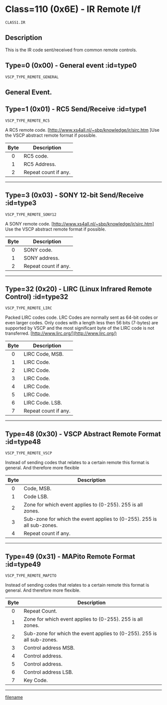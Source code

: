 # Class=110 (0x6E) - IR Remote I/f

    CLASS1.IR

## Description

This is the IR code sent/received from common remote controls. 

## Type=0 (0x00) - General event :id=type0
    VSCP_TYPE_REMOTE_GENERAL
General Event.
----

## Type=1 (0x01) - RC5 Send/Receive :id=type1
    VSCP_TYPE_REMOTE_RC5
A RC5 remote code. [http://www.xs4all.nl/~sbp/knowledge/ir/sirc.htm ]Use the VSCP abstract remote format if possible.

 | Byte | Description          | 
 | :----: | -----------          | 
 | 0    | RC5 code.            | 
 | 1    | RC5 Address.         | 
 | 2    | Repeat count if any. | 
----

## Type=3 (0x03) - SONY 12-bit Send/Receive :id=type3
    VSCP_TYPE_REMOTE_SONY12
A SONY remote code. [http://www.xs4all.nl/~sbp/knowledge/ir/sirc.htm] Use the VSCP abstract remote format if possible.

 | Byte | Description          | 
 | :----: | -----------          | 
 | 0    | SONY code.           | 
 | 1    | SONY address.        | 
 | 2    | Repeat count if any. | 

----

## Type=32 (0x20) - LIRC (Linux Infrared Remote Control) :id=type32
    VSCP_TYPE_REMOTE_LIRC
Packed LIRC codes code. LRC Codes are normally sent as 64-bit codes or even larger codes. Only codes with a length less then 56 bits (7-bytes) are supported by VSCP and the most significant byte of the LIRC code is not transferred. [http://www.lirc.org/](http://www.lirc.org/) 

 | Byte | Description          | 
 | :----: | -----------          | 
 | 0    | LIRC Code, MSB.      | 
 | 1    | LIRC Code.           | 
 | 2    | LIRC Code.           | 
 | 3    | LIRC Code.           | 
 | 4    | LIRC Code.           | 
 | 5    | LIRC Code.           | 
 | 6    | LIRC Code. LSB.      | 
 | 7    | Repeat count if any. | 

----

## Type=48 (0x30) - VSCP Abstract Remote Format :id=type48
    VSCP_TYPE_REMOTE_VSCP
Instead of sending codes that relates to a certain remote this format is general. And therefore more flexible 

 | Byte | Description                                                            | 
 | :----: | -----------                                                            | 
 | 0    | Code, MSB.                                                             | 
 | 1    | Code LSB.                                                              | 
 | 2    | Zone for which event applies to (0-255). 255 is all zones.             | 
 | 3    | Sub-zone for which the event applies to (0-255). 255 is all sub-zones. | 
 | 4    | Repeat count if any.                                                   | 

----

## Type=49 (0x31) - MAPito Remote Format :id=type49
    VSCP_TYPE_REMOTE_MAPITO
Instead of sending codes that relates to a certain remote this format is general. And therefore more flexible. 

 | Byte | Description                                                            | 
 | :----: | -----------                                                            | 
 | 0    | Repeat Count.                                                          | 
 | 1    | Zone for which event applies to (0-255). 255 is all zones.             | 
 | 2    | Sub-zone for which the event applies to (0-255). 255 is all sub-zones. | 
 | 3    | Control address MSB.                                                   | 
 | 4    | Control address.                                                       | 
 | 5    | Control address.                                                       | 
 | 6    | Control address LSB.                                                   | 
 | 7    | Key Code.                                                              | 

----

[filename](./bottom_copyright.md ':include')